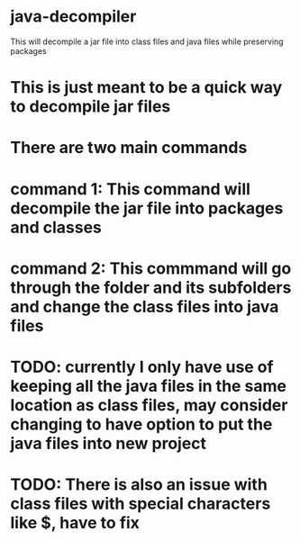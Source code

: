 # java-decompiler
This will decompile a jar file into class files and java files while preserving packages

# This is just meant to be a quick way to decompile jar files

# There are two main commands

# command 1: This command will decompile the jar file into packages and classes

# command 2: This commmand will go through the folder and its subfolders and change the class files into java files


# TODO: currently I only have use of keeping all the java files in the same location as class files, may consider changing to have option to put the java files into new project
# TODO: There is also an issue with class files with special characters like $, have to fix